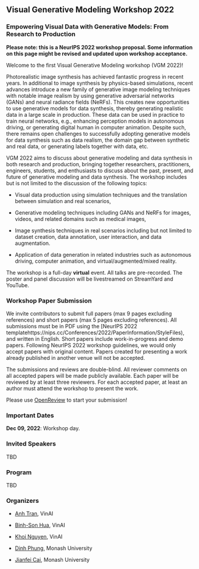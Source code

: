 ## Visual Generative Modeling Workshop 2022

### Empowering Visual Data with Generative Models: From Research to Production

**Please note: this is a NeurIPS 2022 workshop proposal. Some information on this page might be revised and updated upon workshop acceptance.**

Welcome to the first Visual Generative Modeling workshop (VGM 2022)! 

Photorealistic image synthesis has achieved fantastic progress in recent years. In additional to image synthesis by physics-based simulations, recent advances introduce a new family of generative image modeling techniques with notable image realism by using generative adversarial networks (GANs) and neural radiance fields (NeRFs). 
This creates new opportunities to use generative models for data synthesis, thereby generating realistic data in a large scale in production. 
These data can be used in practice to train neural networks, e.g., enhancing perception models in autonomous driving, or generating digital human in computer animation.
Despite such, there remains open challenges to successfully adopting generative models for data synthesis such as data realism, the domain gap between synthetic and real data, or generating labels together with data, etc.

VGM 2022 aims to discuss about generative modeling and data synthesis in both research and production, bringing together researchers, practitioners, engineers, students, and enthusiasts to discuss about the past, present, and future of generative modeling and data synthesis. 
The workshop includes but is not limited to the discussion of the following topics: 

- Visual data production using simulation techniques and the translation between simulation and real scenarios, 

- Generative modeling techniques including GANs and NeRFs for images, videos, and related domains such as medical images,

- Image synthesis techniques in real scenarios including but not limited to dataset creation, data annotation, user interaction, and data augmentation.  

- Application of data generation in related industries such as autonomous driving, computer animation, and virtual/augmented/mixed reality.

The workshop is a full-day **virtual** event. 
All talks are pre-recorded. The poster and panel discussion will be livestreamed on StreamYard and YouTube. 


### Workshop Paper Submission 

We invite contributors to submit full papers (max 9 pages excluding references) and short papers (max 5 pages excluding references). 
All submissions must be in PDF using the [NeurIPS 2022 templatehttps://nips.cc/Conferences/2022/PaperInformation/StyleFiles), and written in English. 
Short papers include work-in-progress and demo papers. Following NeurIPS 2022 workshop guidelines, we would only accept papers with original content. Papers created for presenting a work already published in another venue will not be accepted. 

The submissions and reviews are double-blind. All reviewer comments on all accepted papers will be made publicly available. Each paper will be reviewed by at least three reviewers. 
For each accepted paper, at least an author must attend the workshop to present the work. 

Please use [OpenReview]() to start your submission! 


### Important Dates 

**Dec 09, 2022**: Workshop day. 


### Invited Speakers

TBD 


### Program

TBD


### Organizers 

- [Anh Tran](https://sites.google.com/site/anhttranusc/), VinAI

- [Binh-Son Hua](https://sonhua.github.io/), VinAI

- [Khoi Nguyen](https://www.khoinguyen.org/), VinAI

- [Dinh Phung](http://dinhphung.ml/), Monash University

- [Jianfei Cai](https://jianfei-cai.github.io/), Monash University


